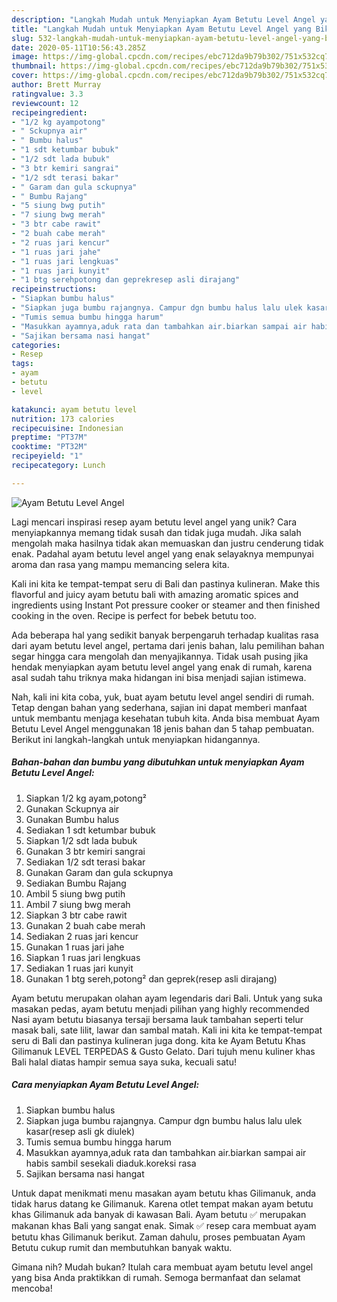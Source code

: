 ```yaml
---
description: "Langkah Mudah untuk Menyiapkan Ayam Betutu Level Angel yang Bikin Ngiler"
title: "Langkah Mudah untuk Menyiapkan Ayam Betutu Level Angel yang Bikin Ngiler"
slug: 532-langkah-mudah-untuk-menyiapkan-ayam-betutu-level-angel-yang-bikin-ngiler
date: 2020-05-11T10:56:43.285Z
image: https://img-global.cpcdn.com/recipes/ebc712da9b79b302/751x532cq70/ayam-betutu-level-angel-foto-resep-utama.jpg
thumbnail: https://img-global.cpcdn.com/recipes/ebc712da9b79b302/751x532cq70/ayam-betutu-level-angel-foto-resep-utama.jpg
cover: https://img-global.cpcdn.com/recipes/ebc712da9b79b302/751x532cq70/ayam-betutu-level-angel-foto-resep-utama.jpg
author: Brett Murray
ratingvalue: 3.3
reviewcount: 12
recipeingredient:
- "1/2 kg ayampotong"
- " Sckupnya air"
- " Bumbu halus"
- "1 sdt ketumbar bubuk"
- "1/2 sdt lada bubuk"
- "3 btr kemiri sangrai"
- "1/2 sdt terasi bakar"
- " Garam dan gula sckupnya"
- " Bumbu Rajang"
- "5 siung bwg putih"
- "7 siung bwg merah"
- "3 btr cabe rawit"
- "2 buah cabe merah"
- "2 ruas jari kencur"
- "1 ruas jari jahe"
- "1 ruas jari lengkuas"
- "1 ruas jari kunyit"
- "1 btg serehpotong dan geprekresep asli dirajang"
recipeinstructions:
- "Siapkan bumbu halus"
- "Siapkan juga bumbu rajangnya. Campur dgn bumbu halus lalu ulek kasar(resep asli gk diulek)"
- "Tumis semua bumbu hingga harum"
- "Masukkan ayamnya,aduk rata dan tambahkan air.biarkan sampai air habis sambil sesekali diaduk.koreksi rasa"
- "Sajikan bersama nasi hangat"
categories:
- Resep
tags:
- ayam
- betutu
- level

katakunci: ayam betutu level 
nutrition: 173 calories
recipecuisine: Indonesian
preptime: "PT37M"
cooktime: "PT32M"
recipeyield: "1"
recipecategory: Lunch

---
```



![Ayam Betutu Level Angel](https://img-global.cpcdn.com/recipes/ebc712da9b79b302/751x532cq70/ayam-betutu-level-angel-foto-resep-utama.jpg)

Lagi mencari inspirasi resep ayam betutu level angel yang unik? Cara menyiapkannya memang tidak susah dan tidak juga mudah. Jika salah mengolah maka hasilnya tidak akan memuaskan dan justru cenderung tidak enak. Padahal ayam betutu level angel yang enak selayaknya mempunyai aroma dan rasa yang mampu memancing selera kita.

Kali ini kita ke tempat-tempat seru di Bali dan pastinya kulineran. Make this flavorful and juicy ayam betutu bali with amazing aromatic spices and ingredients using Instant Pot pressure cooker or steamer and then finished cooking in the oven. Recipe is perfect for bebek betutu too.

Ada beberapa hal yang sedikit banyak berpengaruh terhadap kualitas rasa dari ayam betutu level angel, pertama dari jenis bahan, lalu pemilihan bahan segar hingga cara mengolah dan menyajikannya. Tidak usah pusing jika hendak menyiapkan ayam betutu level angel yang enak di rumah, karena asal sudah tahu triknya maka hidangan ini bisa menjadi sajian istimewa.


Nah, kali ini kita coba, yuk, buat ayam betutu level angel sendiri di rumah. Tetap dengan bahan yang sederhana, sajian ini dapat memberi manfaat untuk membantu menjaga kesehatan tubuh kita. Anda bisa membuat Ayam Betutu Level Angel menggunakan 18 jenis bahan dan 5 tahap pembuatan. Berikut ini langkah-langkah untuk menyiapkan hidangannya.

<!--inarticleads1-->

##### Bahan-bahan dan bumbu yang dibutuhkan untuk menyiapkan Ayam Betutu Level Angel:

1. Siapkan 1/2 kg ayam,potong²
1. Gunakan  Sckupnya air
1. Gunakan  Bumbu halus
1. Sediakan 1 sdt ketumbar bubuk
1. Siapkan 1/2 sdt lada bubuk
1. Gunakan 3 btr kemiri sangrai
1. Sediakan 1/2 sdt terasi bakar
1. Gunakan  Garam dan gula sckupnya
1. Sediakan  Bumbu Rajang
1. Ambil 5 siung bwg putih
1. Ambil 7 siung bwg merah
1. Siapkan 3 btr cabe rawit
1. Gunakan 2 buah cabe merah
1. Sediakan 2 ruas jari kencur
1. Gunakan 1 ruas jari jahe
1. Siapkan 1 ruas jari lengkuas
1. Sediakan 1 ruas jari kunyit
1. Gunakan 1 btg sereh,potong² dan geprek(resep asli dirajang)


Ayam betutu merupakan olahan ayam legendaris dari Bali. Untuk yang suka masakan pedas, ayam betutu menjadi pilihan yang highly recommended Nasi ayam betutu biasanya tersaji bersama lauk tambahan seperti telur masak bali, sate lilit, lawar dan sambal matah. Kali ini kita ke tempat-tempat seru di Bali dan pastinya kulineran juga dong. kita ke Ayam Betutu Khas Gilimanuk LEVEL TERPEDAS &amp; Gusto Gelato. Dari tujuh menu kuliner khas Bali halal diatas hampir semua saya suka, kecuali satu! 

<!--inarticleads2-->

##### Cara menyiapkan Ayam Betutu Level Angel:

1. Siapkan bumbu halus
1. Siapkan juga bumbu rajangnya. Campur dgn bumbu halus lalu ulek kasar(resep asli gk diulek)
1. Tumis semua bumbu hingga harum
1. Masukkan ayamnya,aduk rata dan tambahkan air.biarkan sampai air habis sambil sesekali diaduk.koreksi rasa
1. Sajikan bersama nasi hangat


Untuk dapat menikmati menu masakan ayam betutu khas Gilimanuk, anda tidak harus datang ke Gilimanuk. Karena otlet tempat makan ayam betutu khas Gilimanuk ada banyak di kawasan Bali. Ayam betutu ✅ merupakan makanan khas Bali yang sangat enak. Simak ✅ resep cara membuat ayam betutu khas Gilimanuk berikut. Zaman dahulu, proses pembuatan Ayam Betutu cukup rumit dan membutuhkan banyak waktu. 

Gimana nih? Mudah bukan? Itulah cara membuat ayam betutu level angel yang bisa Anda praktikkan di rumah. Semoga bermanfaat dan selamat mencoba!
